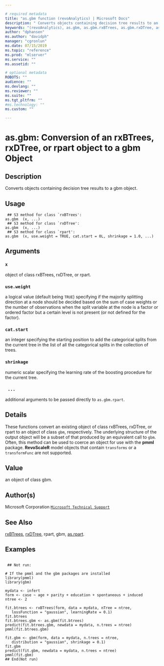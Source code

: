 ```yaml
--- 

# required metadata 
title: "as.gbm function (revoAnalytics) | Microsoft Docs" 
description: " Converts objects containing decision tree results to an gbm object. " 
keywords: "(revoAnalytics), as.gbm, as.gbm.rxBTrees, as.gbm.rxDTree, as.gbm.rpart, category, models" 
author: "dphansen"
ms.author: "davidph" 
manager: "cgronlun" 
ms.date: 07/15/2019
ms.topic: "reference" 
ms.prod: "mlserver" 
ms.service: "" 
ms.assetid: "" 

# optional metadata 
ROBOTS: "" 
audience: "" 
ms.devlang: "" 
ms.reviewer: "" 
ms.suite: "" 
ms.tgt_pltfrm: "" 
#ms.technology: "" 
ms.custom: "" 

--- 
```






 # as.gbm: Conversion of an rxBTrees, rxDTree, or rpart object to a gbm Object 
 ## Description

Converts objects containing decision tree results to a gbm object.


 ## Usage

```   
 ## S3 method for class `rxBTrees':
as.gbm  (x, ...)
 ## S3 method for class `rxDTree':
as.gbm  (x, ...)
 ## S3 method for class `rpart':
as.gbm  (x, use.weight = TRUE, cat.start = 0L, shrinkage = 1.0, ...)

```

 ## Arguments



 ### `x`
  object of class rxBTrees, rxDTree, or rpart. 


 ### `use.weight`
  a logical value (default being `TRUE`) specifying if the majority splitting direction  at a node should be decided based on the sum of case weights or the number of observations when the split variable at the node is a factor or ordered factor  but a certain level is not present (or not defined for the factor). 


 ### `cat.start`
  an integer specifying the starting position to add the categorical splits from the current tree  in the list of all the categorical splits in the collection of trees. 


 ### `shrinkage`
  numeric scalar specifying the learning rate of the boosting procedure for the current tree. 


 ### ` ...`
 additional arguments to be passed directly to `as.gbm.rpart`. 




 ## Details

These functions convert an existing object of class rxBTrees, rxDTree, 
or rpart to an object of class `gbm`, respectively.
The underlying structure of the output object will be a subset of 
that produced by an equivalent call to `gbm`. 
Often, this method can be used to coerce an object for use with the **pmml** package.
**RevoScaleR** model objects that contain `transforms` or a `transformFunc` are not supported.



 ## Value

an object of class gbm.


 ## Author(s)
 Microsoft Corporation [`Microsoft Technical Support`](https://go.microsoft.com/fwlink/?LinkID=698556&clcid=0x409)


 ## See Also

[rxBTrees](rxBTrees.md),
[rxDTree](rxDTree.md),
rpart,
gbm,
[as.rpart](as.rpart.md).


 ## Examples

 ```

  ## Not run:

# If the pmml and the gbm packages are installed 
library(pmml)
library(gbm)

mydata <- infert
form <- case ~ age + parity + education + spontaneous + induced
ntree <- 2

fit.btrees <- rxBTrees(form, data = mydata, nTree = ntree, 
    lossFunction = "gaussian", learningRate = 0.1)
fit.btrees
fit.btrees.gbm <- as.gbm(fit.btrees)
predict(fit.btrees.gbm, newdata = mydata, n.trees = ntree)
pmml(fit.btrees.gbm)

fit.gbm <- gbm(form, data = mydata, n.trees = ntree,
    distribution = "gaussian", shrinkage = 0.1)
fit.gbm
predict(fit.gbm, newdata = mydata, n.trees = ntree)
pmml(fit.gbm)
 ## End(Not run) 
```




